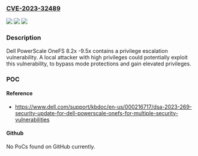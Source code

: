 ### [CVE-2023-32489](https://cve.mitre.org/cgi-bin/cvename.cgi?name=CVE-2023-32489)
![](https://img.shields.io/static/v1?label=Product&message=PowerScale%20OneFS&color=blue)
![](https://img.shields.io/static/v1?label=Version&message=%3D%20Version%209.2.1.0%20through%209.2.1.22%2C%20Version%209.4.0.0%20through%209.4.0.13%2C%20Version%209.5.0.0%20through%209.5.0.3%20&color=brighgreen)
![](https://img.shields.io/static/v1?label=Vulnerability&message=CWE-280%3A%20Improper%20Handling%20of%20Insufficient%20Permissions%20or%20Privileges&color=brighgreen)

### Description

Dell PowerScale OneFS 8.2x -9.5x contains a privilege escalation vulnerability. A local attacker with high privileges could potentially exploit this vulnerability, to bypass mode protections and gain elevated privileges.  

### POC

#### Reference
- https://www.dell.com/support/kbdoc/en-us/000216717/dsa-2023-269-security-update-for-dell-powerscale-onefs-for-multiple-security-vulnerabilities

#### Github
No PoCs found on GitHub currently.


